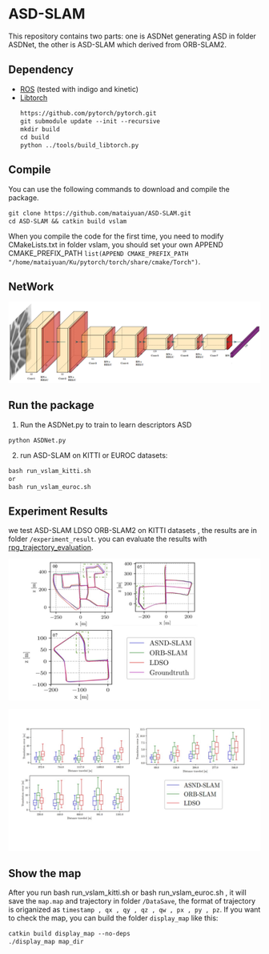 # ASD-SLAM
This repository contains two parts: one is ASDNet generating ASD in folder ASDNet, the other is ASD-SLAM which derived from ORB-SLAM2.  
## Dependency

- [ROS](http://wiki.ros.org/ROS/Installation) (tested with indigo and kinetic)
- [Libtorch](https://github.com/pytorch/pytorch)  
  ```
  https://github.com/pytorch/pytorch.git
  git submodule update --init --recursive 
  mkdir build
  cd build
  python ../tools/build_libtorch.py
  ```

## Compile

You can use the following commands to download and compile the package.

```
git clone https://github.com/mataiyuan/ASD-SLAM.git
cd ASD-SLAM && catkin build vslam
```
When you compile the code for the first time, you need to modify CMakeLists.txt in folder vslam, you should set your own APPEND CMAKE_PREFIX_PATH `list(APPEND CMAKE_PREFIX_PATH "/home/mataiyuan/Ku/pytorch/torch/share/cmake/Torch")`.

## NetWork
<p align='center'>
    <img src="imgs/Network.png" alt="drawing" width="600"/>
</p>

## Run the package

1. Run the ASDNet.py to train to learn descriptors ASD
```
python ASDNet.py
```

2. run ASD-SLAM on KITTI or EUROC datasets:
```
bash run_vslam_kitti.sh  
or  
bash run_vslam_euroc.sh
```


## Experiment Results

we test ASD-SLAM  LDSO ORB-SLAM2 on KITTI datasets , the results are in folder `/experiment_result`. you can evaluate the results with [rpg_trajectory_evaluation](https://github.com/uzh-rpg/rpg_trajectory_evaluation).

<p align='center'>
    <img src="imgs/ate.jpg" alt="drawing" width="600"/>
</p>
<p align='center'>
    <img src="imgs/rate.jpg" alt="drawing" width="600"/>  
</p>

## Show the map

After you run  bash run_vslam_kitti.sh or bash run_vslam_euroc.sh , it will save the `map.map` and trajectory in folder `/DataSave`, the format of trajectory is origanized as `timestamp , qx , qy , qz , qw , px , py , pz`. If you want to check the map, you can build the folder `display_map` like this:  
  ```
  catkin build display_map --no-deps
  ./display_map map_dir
  ```

    
